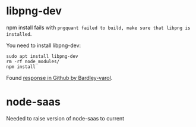 # libpng-dev
npm install fails with `pngquant failed to build, make sure that libpng is installed`. 


You need to install libpng-dev:
``` shell
sudo apt install libpng-dev
rm -rf node_modules/
npm install
```
Found [response in Github by Bardley-varol](https://github.com/imagemin/pngquant-bin/issues/78#issuecomment-539457892).

# node-saas

Needed to raise version of node-saas to current